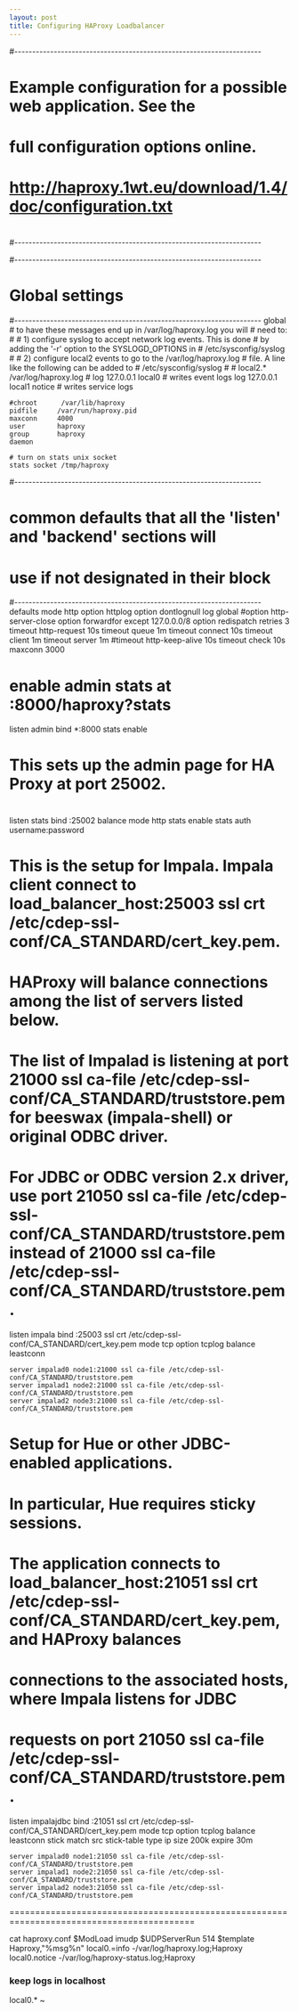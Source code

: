 ```yaml
---
layout: post
title: Configuring HAProxy Loadbalancer
---
```


#---------------------------------------------------------------------
# Example configuration for a possible web application.  See the
# full configuration options online.
#
#   http://haproxy.1wt.eu/download/1.4/doc/configuration.txt
#
#---------------------------------------------------------------------

#---------------------------------------------------------------------
# Global settings
#---------------------------------------------------------------------
global
    # to have these messages end up in /var/log/haproxy.log you will
    # need to:
    #
    # 1) configure syslog to accept network log events.  This is done
    #    by adding the '-r' option to the SYSLOGD_OPTIONS in
    #    /etc/sysconfig/syslog
    #
    # 2) configure local2 events to go to the /var/log/haproxy.log
    #   file. A line like the following can be added to
    #   /etc/sysconfig/syslog
    #
    #    local2.*                       /var/log/haproxy.log
    #
    log         127.0.0.1 local0          # writes event logs
    log         127.0.0.1 local1 notice   # writes service logs

    #chroot      /var/lib/haproxy
    pidfile     /var/run/haproxy.pid
    maxconn     4000
    user        haproxy
    group       haproxy
    daemon

    # turn on stats unix socket
    stats socket /tmp/haproxy

#---------------------------------------------------------------------
# common defaults that all the 'listen' and 'backend' sections will
# use if not designated in their block
#---------------------------------------------------------------------
defaults
    mode                    http
    option                  httplog
    option                  dontlognull
    log			    global
    #option http-server-close
    option forwardfor       except 127.0.0.0/8
    option                  redispatch
    retries                 3
    timeout http-request    10s
    timeout queue           1m
    timeout connect         10s
    timeout client          1m
    timeout server          1m
    #timeout http-keep-alive 10s
    timeout check           10s
    maxconn                 3000


# enable admin stats at :8000/haproxy?stats
listen admin
	bind *:8000
	stats enable



#
# This sets up the admin page for HA Proxy at port 25002.
#
listen stats
    bind :25002
    balance
    mode http
    stats enable
    stats auth username:password

# This is the setup for Impala. Impala client connect to load_balancer_host:25003 ssl crt /etc/cdep-ssl-conf/CA_STANDARD/cert_key.pem.
# HAProxy will balance connections among the list of servers listed below.
# The list of Impalad is listening at port 21000 ssl ca-file /etc/cdep-ssl-conf/CA_STANDARD/truststore.pem for beeswax (impala-shell) or original ODBC driver.
# For JDBC or ODBC version 2.x driver, use port 21050 ssl ca-file /etc/cdep-ssl-conf/CA_STANDARD/truststore.pem instead of 21000 ssl ca-file /etc/cdep-ssl-conf/CA_STANDARD/truststore.pem.
listen impala
    bind :25003 ssl crt /etc/cdep-ssl-conf/CA_STANDARD/cert_key.pem
    mode tcp
    option tcplog
    balance leastconn

    server impalad0 node1:21000 ssl ca-file /etc/cdep-ssl-conf/CA_STANDARD/truststore.pem
    server impalad1 node2:21000 ssl ca-file /etc/cdep-ssl-conf/CA_STANDARD/truststore.pem
    server impalad2 node3:21000 ssl ca-file /etc/cdep-ssl-conf/CA_STANDARD/truststore.pem

# Setup for Hue or other JDBC-enabled applications.
# In particular, Hue requires sticky sessions.
# The application connects to load_balancer_host:21051 ssl crt /etc/cdep-ssl-conf/CA_STANDARD/cert_key.pem, and HAProxy balances
# connections to the associated hosts, where Impala listens for JDBC
# requests on port 21050 ssl ca-file /etc/cdep-ssl-conf/CA_STANDARD/truststore.pem.
listen impalajdbc
    bind :21051 ssl crt /etc/cdep-ssl-conf/CA_STANDARD/cert_key.pem
    mode tcp
    option tcplog
    balance leastconn
    stick match src
    stick-table type ip size 200k expire 30m

    server impalad0 node1:21050 ssl ca-file /etc/cdep-ssl-conf/CA_STANDARD/truststore.pem
    server impalad1 node2:21050 ssl ca-file /etc/cdep-ssl-conf/CA_STANDARD/truststore.pem
    server impalad2 node3:21050 ssl ca-file /etc/cdep-ssl-conf/CA_STANDARD/truststore.pem


==========================================================================================

cat haproxy.conf 
$ModLoad imudp
$UDPServerRun 514 
$template Haproxy,"%msg%n"
local0.=info -/var/log/haproxy.log;Haproxy
local0.notice -/var/log/haproxy-status.log;Haproxy
### keep logs in localhost ##
local0.* ~ 

